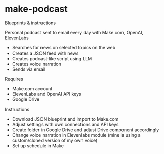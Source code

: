 # make-podcast
Blueprints &amp; instructions

Personal podcast sent to email every day with Make.com, OpenAI, ElevenLabs

- Searches for news on selected topics on the web
- Creates a JSON feed with news
- Creates podcast-like script using LLM
- Creates voice narration
- Sends via email

Requires
- Make.com account
- ElevenLabs and OpenAI API keys
- Google Drive

Instructions
- Download JSON blueprint and import to Make.com
- Adjust settings with own connections and API keys
- Create folder in Google Drive and adjust Drive component accordingly
- Change voice narration in Elevenlabs module (mine is using a custom/cloned version of my own voice)
- Set up schedule in Make
